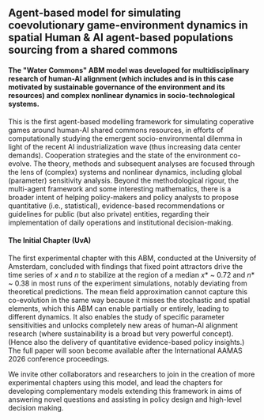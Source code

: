 ## Agent-based model for simulating coevolutionary game-environment dynamics in spatial Human & AI agent-based populations sourcing from a shared commons

#### The "Water Commons" ABM model was developed for multidisciplinary research of human-AI alignment (which includes and is in this case motivated by sustainable governance of the environment and its resources) and complex nonlinear dynamics in socio-technological systems.

This is the first agent-based modelling framework for simulating coperative games around human-AI shared commons resources, in efforts of computationally studying the emergent socio-environmental dilemma in light of the recent AI industrialization wave (thus increasing data center demands). Cooperation strategies and the state of the environment co-evolve. The theory, methods and subsequent analyses are focused through the lens of (complex) systems and nonlinear dynamics, including global (parameter) sensitivity analysis. Beyond the methodological rigour, the multi-agent framework and some interesting mathematics, there is a broader intent of helping policy-makers and policy analysts to propose quantitative (i.e., statistical), evidence-based recommendations or guidelines for public (but also private) entities, regarding their implementation of daily operations and institutional decision-making.

#### The Initial Chapter (UvA)
The first experimental chapter with this ABM, conducted at the University of Amsterdam, concluded with findings that fixed point attractors drive the time series of $x$ and $n$ to stabilize at the region of a median $x*$ ~ 0.72 and $n*$ ~ 0.38 in most runs of the experiment simulations, notably deviating from theoretical predictions. The mean field approximation cannot capture this co-evolution in the same way because it misses the stochastic and spatial elements, which this ABM can enable partially or entirely, leading to different dynamics. It also enables the study of specific parameter sensitivities and unlocks completely new areas of human-AI alignment research (where sustainability is a broad but very powerful concept). (Hence also the delivery of quantitative evidence-based policy insights.) The full paper will soon become available after the International AAMAS 2026 conference proceedings.

We invite other collaborators and researchers to join in the creation of more experimental chapters using this model, and lead the chapters for developing complementary models extending this framework in aims of answering novel questions and assisting in policy design and high-level decision making.